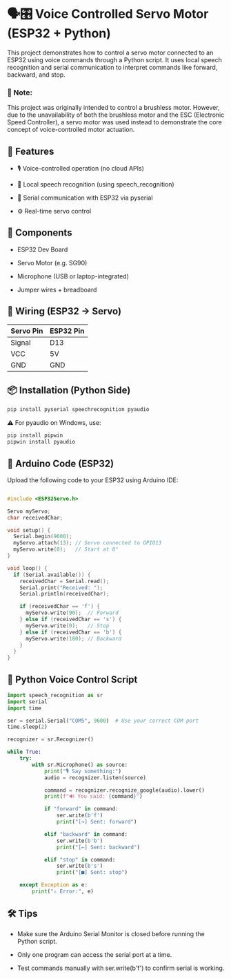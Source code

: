 # 🗣️🎛️ Voice Controlled Servo Motor (ESP32 + Python)

This project demonstrates how to control a servo motor connected to an ESP32 using voice commands through a Python script.
It uses local speech recognition and serial communication to interpret commands like forward, backward, and stop.

### 📝 Note:
This project was originally intended to control a brushless motor.
However, due to the unavailability of both the brushless motor and the ESC (Electronic Speed Controller), a servo motor was used instead to demonstrate the core concept of voice-controlled motor actuation.

## 🚀 Features

- 🎙️ Voice-controlled operation (no cloud APIs)

- 🧠 Local speech recognition (using speech_recognition)

- 🔄 Serial communication with ESP32 via pyserial

- ⚙️ Real-time servo control

## 🧩 Components

- ESP32 Dev Board

- Servo Motor (e.g. SG90)

- Microphone (USB or laptop-integrated)

- Jumper wires + breadboard

## 🔌 Wiring (ESP32 → Servo)

| Servo Pin | ESP32 Pin |
| --------- | --------- |
| Signal    | D13       |
| VCC       | 5V        |
| GND       | GND       |

## 📦 Installation (Python Side)

```bash
pip install pyserial speechrecognition pyaudio
```
⚠️ For pyaudio on Windows, use:
```bash
pip install pipwin
pipwin install pyaudio
```

## 🧠 Arduino Code (ESP32)

Upload the following code to your ESP32 using Arduino IDE:

```cpp

#include <ESP32Servo.h>

Servo myServo;
char receivedChar;

void setup() {
  Serial.begin(9600);
  myServo.attach(13); // Servo connected to GPIO13
  myServo.write(0);   // Start at 0°
}

void loop() {
  if (Serial.available()) {
    receivedChar = Serial.read();
    Serial.print("Received: ");
    Serial.println(receivedChar);

    if (receivedChar == 'f') {
      myServo.write(90);  // Forward
    } else if (receivedChar == 's') {
      myServo.write(0);   // Stop
    } else if (receivedChar == 'b') {
      myServo.write(180); // Backward
    }
  }
}
```

## 🐍 Python Voice Control Script

```python
import speech_recognition as sr
import serial
import time

ser = serial.Serial("COM5", 9600)  # Use your correct COM port
time.sleep(2)

recognizer = sr.Recognizer()

while True:
    try:
        with sr.Microphone() as source:
            print("🎙️ Say something:")
            audio = recognizer.listen(source)

            command = recognizer.recognize_google(audio).lower()
            print(f"🔊 You said: {command}")

            if "forward" in command:
                ser.write(b'f')
                print("[→] Sent: forward")

            elif "backward" in command:
                ser.write(b'b')
                print("[←] Sent: backward")

            elif "stop" in command:
                ser.write(b's')
                print("[■] Sent: stop")

    except Exception as e:
        print("⚠️ Error:", e)
```

## 🛠️ Tips

- Make sure the Arduino Serial Monitor is closed before running the Python script.

- Only one program can access the serial port at a time.

- Test commands manually with ser.write(b'f') to confirm serial is working.

